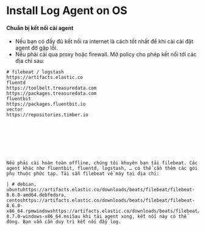 # Install Log Agent on OS

#### Chuẩn bị kết nối cài agent

* Nếu bạn có đầy đủ kết nối ra internet là cách tốt nhất để khi cài cài đặt agent đỡ gặp lỗi.
* Nếu phải cài qua proxy hoặc firewall. Mở policy cho phép kết nối tới các địa chỉ sau:

```
# filebeat / logstash
https://artifacts.elastic.co
fluentd
https://toolbelt.treasuredata.com
https://packages.treasuredata.com
fluentbit
https://packages.fluentbit.io
vector
https://repositories.timber.io








Nếu phải cài hoàn toàn offline, chúng tôi khuyên bạn tải filebeat. Các agent khác như fluentbit, fluentd, logstash, … có thể cần thêm các gói phụ thuộc phức tạp. Tải sẵn filebeat về máy tại địa chỉ:

| # debian, ubuntuhttps://artifacts.elastic.co/downloads/beats/filebeat/filebeat-8.6.0-amd64.debfedora, centoshttps://artifacts.elastic.co/downloads/beats/filebeat/filebeat-8.6.0-x86_64.rpmwindowshttps://artifacts.elastic.co/downloads/beats/filebeat/filebeat-8.7.0-windows-x86_64.msiSau khi tải agent xong, kết nối này có thể đóng. Bạn vẫn cần duy trì kết nối đẩy log.
```
